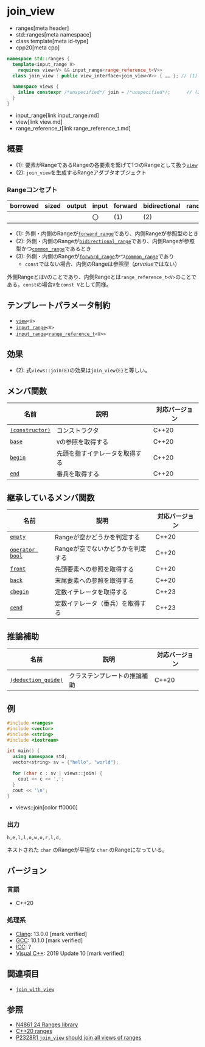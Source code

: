 # join_view
* ranges[meta header]
* std::ranges[meta namespace]
* class template[meta id-type]
* cpp20[meta cpp]

```cpp
namespace std::ranges {
  template<input_range V>
    requires view<V> && input_range<range_reference_t<V>>
  class join_view : public view_interface<join_view<V>> { …… }; // (1)

  namespace views {
    inline constexpr /*unspecified*/ join = /*unspecified*/;      // (2)
  }
}
```
* input_range[link input_range.md]
* view[link view.md]
* range_reference_t[link range_reference_t.md]

## 概要

- (1): 要素がRangeであるRangeの各要素を繋げて1つのRangeとして扱う[`view`](view.md)
- (2): `join_view`を生成するRangeアダプタオブジェクト

### Rangeコンセプト

| borrowed | sized | output | input | forward | bidirectional | random_access | contiguous | common | viewable | view |
|----------|-------|--------|-------|---------|---------------|---------------|------------|--------|----------|------|
|          |       |        | 〇    | (1)     | (2)           |               |            | (3)    | ○       | ○   |

- (1): 外側・内側のRangeが[`forward_range`](forward_range.md)であり、内側Rangeが参照型のとき
- (2): 外側・内側のRangeが[`bidirectional_range`](bidirectional_range.md)であり、内側Rangeが参照型かつ[`common_range`](common_range.md)であるとき
- (3): 外側・内側のRangeが[`forward_range`](forward_range.md)かつ[`common_range`](common_range.md)であり
    - `const`ではない場合、内側のRangeは参照型（*prvalue*ではない）

外側Rangeとは`V`のことであり、内側Rangeとは`range_reference_t<V>`のことである。`const`の場合`V`を`const V`として同様。

## テンプレートパラメータ制約

- [`view`](view.md)`<V>`
- [`input_range`](input_range.md)`<V>`
- [`input_range`](input_range.md)`<`[`range_reference_t`](range_reference_t.md)`<V>>`

## 効果

- (2): 式`views::join(E)`の効果は`join_view{E}`と等しい。

## メンバ関数

| 名前                                             | 説明                             | 対応バージョン |
|--------------------------------------------------|----------------------------------|----------------|
| [`(constructor)`](join_view/op_constructor.md.nolink)  | コンストラクタ                   | C++20          |
| [`base`](join_view/base.md.nolink)                     | `V`の参照を取得する              | C++20          |
| [`begin`](join_view/begin.md.nolink)                   | 先頭を指すイテレータを取得する   | C++20          |
| [`end`](join_view/end.md.nolink)                       | 番兵を取得する                   | C++20          |

## 継承しているメンバ関数

| 名前                                         | 説明                              | 対応バージョン |
|----------------------------------------------|-----------------------------------|----------------|
| [`empty`](view_interface/empty.md)           | Rangeが空かどうかを判定する       | C++20          |
| [`operator bool`](view_interface/op_bool.md) | Rangeが空でないかどうかを判定する | C++20          |
| [`front`](view_interface/front.md)           | 先頭要素への参照を取得する        | C++20          |
| [`back`](view_interface/back.md)             | 末尾要素への参照を取得する        | C++20          |
| [`cbegin`](view_interface/cbegin.md)         | 定数イテレータを取得する             | C++23          |
| [`cend`](view_interface/cend.md)             | 定数イテレータ（番兵）を取得する      | C++23          |

## 推論補助

| 名前                                                  | 説明                         | 対応バージョン |
|-------------------------------------------------------|------------------------------|----------------|
| [`(deduction_guide)`](join_view/op_deduction_guide.md.nolink) | クラステンプレートの推論補助 | C++20          |

## 例
```cpp example
#include <ranges>
#include <vector>
#include <string>
#include <iostream>

int main() {
  using namespace std;
  vector<string> sv = {"hello", "world"};

  for (char c : sv | views::join) {
    cout << c << ',';
  }
  cout << '\n';
}
```
* views::join[color ff0000]

### 出力
```
h,e,l,l,o,w,o,r,l,d,
```

ネストされた `char` のRangeが平坦な `char` のRangeになっている。

## バージョン
### 言語
- C++20

### 処理系
- [Clang](/implementation.md#clang): 13.0.0 [mark verified]
- [GCC](/implementation.md#gcc): 10.1.0 [mark verified]
- [ICC](/implementation.md#icc): ?
- [Visual C++](/implementation.md#visual_cpp): 2019 Update 10 [mark verified]

## 関連項目
- [`join_with_view`](join_with_view.md)

## 参照
- [N4861 24 Ranges library](https://timsong-cpp.github.io/cppwp/n4861/ranges)
- [C++20 ranges](https://techbookfest.org/product/5134506308665344)
- [P2328R1 `join_view` should join all views of ranges](https://www.open-std.org/jtc1/sc22/wg21/docs/papers/2021/p2328r1.html)
